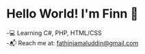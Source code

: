 # Hello World! I'm Finn 👋

-💻 Learning C#, PHP, HTML/CSS<br>
-📬 Reach me at: [fathinjamaluddin@gmail.com](mailto:fathinjamaluddin666@gmail.com)<br>


<!--
**zuckclaw/zuckclaw** is a ✨ _special_ ✨ repository because its `README.md` (this file) appears on your GitHub profile.

Here are some ideas to get you started:

- 🔭 I’m currently working on ...
- 🌱 I’m currently learning ...
- 👯 I’m looking to collaborate on ...
- 🤔 I’m looking for help with ...
- 💬 Ask me about ...
- 📫 How to reach me: ...
- 😄 Pronouns: ...
- ⚡ Fun fact: ...
-->
